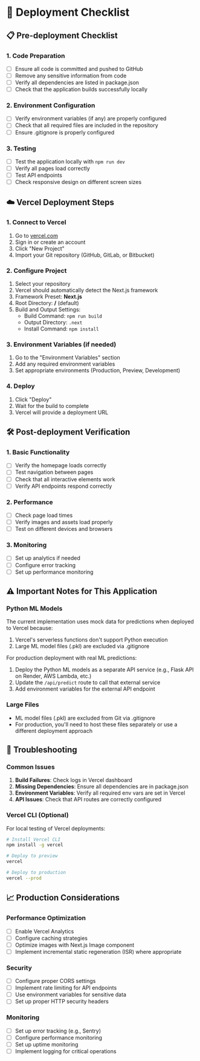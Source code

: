 # 🚀 Deployment Checklist

## 📋 Pre-deployment Checklist

### 1. Code Preparation
- [ ] Ensure all code is committed and pushed to GitHub
- [ ] Remove any sensitive information from code
- [ ] Verify all dependencies are listed in package.json
- [ ] Check that the application builds successfully locally

### 2. Environment Configuration
- [ ] Verify environment variables (if any) are properly configured
- [ ] Check that all required files are included in the repository
- [ ] Ensure .gitignore is properly configured

### 3. Testing
- [ ] Test the application locally with `npm run dev`
- [ ] Verify all pages load correctly
- [ ] Test API endpoints
- [ ] Check responsive design on different screen sizes

## ☁️ Vercel Deployment Steps

### 1. Connect to Vercel
1. Go to [vercel.com](https://vercel.com)
2. Sign in or create an account
3. Click "New Project"
4. Import your Git repository (GitHub, GitLab, or Bitbucket)

### 2. Configure Project
1. Select your repository
2. Vercel should automatically detect the Next.js framework
3. Framework Preset: **Next.js**
4. Root Directory: **/** (default)
5. Build and Output Settings:
   - Build Command: `npm run build`
   - Output Directory: `.next`
   - Install Command: `npm install`

### 3. Environment Variables (if needed)
1. Go to the "Environment Variables" section
2. Add any required environment variables
3. Set appropriate environments (Production, Preview, Development)

### 4. Deploy
1. Click "Deploy"
2. Wait for the build to complete
3. Vercel will provide a deployment URL

## 🛠️ Post-deployment Verification

### 1. Basic Functionality
- [ ] Verify the homepage loads correctly
- [ ] Test navigation between pages
- [ ] Check that all interactive elements work
- [ ] Verify API endpoints respond correctly

### 2. Performance
- [ ] Check page load times
- [ ] Verify images and assets load properly
- [ ] Test on different devices and browsers

### 3. Monitoring
- [ ] Set up analytics if needed
- [ ] Configure error tracking
- [ ] Set up performance monitoring

## ⚠️ Important Notes for This Application

### Python ML Models
The current implementation uses mock data for predictions when deployed to Vercel because:
1. Vercel's serverless functions don't support Python execution
2. Large ML model files (.pkl) are excluded via .gitignore

For production deployment with real ML predictions:
1. Deploy the Python ML models as a separate API service (e.g., Flask API on Render, AWS Lambda, etc.)
2. Update the `/api/predict` route to call that external service
3. Add environment variables for the external API endpoint

### Large Files
- ML model files (.pkl) are excluded from Git via .gitignore
- For production, you'll need to host these files separately or use a different deployment approach

## 🔧 Troubleshooting

### Common Issues
1. **Build Failures**: Check logs in Vercel dashboard
2. **Missing Dependencies**: Ensure all dependencies are in package.json
3. **Environment Variables**: Verify all required env vars are set in Vercel
4. **API Issues**: Check that API routes are correctly configured

### Vercel CLI (Optional)
For local testing of Vercel deployments:
```bash
# Install Vercel CLI
npm install -g vercel

# Deploy to preview
vercel

# Deploy to production
vercel --prod
```

## 📈 Production Considerations

### Performance Optimization
- [ ] Enable Vercel Analytics
- [ ] Configure caching strategies
- [ ] Optimize images with Next.js Image component
- [ ] Implement incremental static regeneration (ISR) where appropriate

### Security
- [ ] Configure proper CORS settings
- [ ] Implement rate limiting for API endpoints
- [ ] Use environment variables for sensitive data
- [ ] Set up proper HTTP security headers

### Monitoring
- [ ] Set up error tracking (e.g., Sentry)
- [ ] Configure performance monitoring
- [ ] Set up uptime monitoring
- [ ] Implement logging for critical operations
